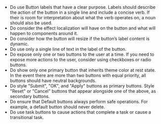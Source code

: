 - Do use Button labels that have a clear purpose. Labels should describe the action of the button in a single line and include a concise verb. If their is room for interpretation about what the verb operates on, a noun should also be used.
- Do consider the effect localization will have on the button and what will happen to components around it.
- Do consider how the button will resize if the button’s label content is dynamic.
- Do use only a single line of text in the label of the button.
- Do expose only one or two buttons to the user at a time. If you need to expose more actions to the user, consider using checkboxes or radio buttons.
- Do show only one primary button that inherits theme color at rest state. In the event there are more than two buttons with equal priority, all buttons should have neutral backgrounds.
- Do style "Submit", "OK", and "Apply" buttons as primary buttons. Style "Reset" or "Cancel" buttons that appear alongside one of the above, as secondary buttons.
- Do ensure that Default buttons always perform safe operations. For example, a default button should never delete.
- Do use task buttons to cause actions that complete a task or cause a transitional task.
